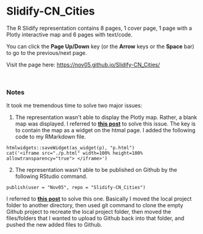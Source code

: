 # Slidify-CN_Cities

The R Slidify representation contains 8 pages, 1 cover page, 1 page with a Plotly interactive map and 6 pages with text/code.

You can click the **Page Up/Down** key (or the **Arrow** keys or the **Space** bar) to go to the previous/next page.

Visit the page here: https://nov05.github.io/Slidify-CN_Cities/

<br>

### Notes

It took me tremendous time to solve two major issues:

1. The representation wasn't able to display the Plotly map. Rather, a blank map was displayed. I referred to **[this post]( https://stackoverflow.com/questions/34860207/adjust-the-size-of-plotly-charts-in-slidify)** to solve this issue. The key is to contain the map as a widget on the htmal page. I added the following code to my RMarkdown file.
```
htmlwidgets::saveWidget(as_widget(p), "p.html")
cat('<iframe src="./p.html" width=100% height=100% allowtransparency="true"> </iframe>')
```

2. The representation wasn't able to be published on Github by the following RStudio command. 
```
publish(user = "Nov05", repo = "Slidify-CN_Cities")
```
I referred to **[this post](https://stackoverflow.com/questions/23145621/how-to-publish-pages-on-github)** to solve this one. Basically I moved the local project folder to another directory, then used git command to clone the empty Github project to recreate the local project folder, then moved the files/folders that I wanted to upload to Github back into that folder, and pushed the new added files to Github.

  

